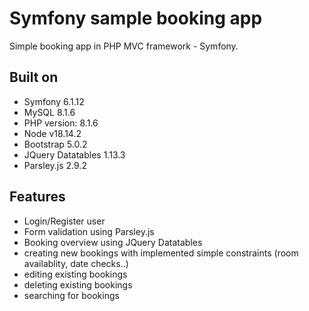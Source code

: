 # Symfony sample booking app
Simple booking app in PHP MVC framework - Symfony.

## Built on
- Symfony 6.1.12
- MySQL 8.1.6
- PHP version: 8.1.6
- Node v18.14.2
- Bootstrap 5.0.2
- JQuery Datatables 1.13.3
- Parsley.js 2.9.2

## Features
- Login/Register user
- Form validation using Parsley.js
- Booking overview using JQuery Datatables
- creating new bookings with implemented simple constraints (room availablity, date checks..)
- editing existing bookings
- deleting existing bookings
- searching for bookings